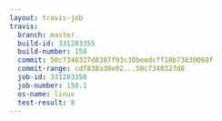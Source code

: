 ```yaml
---
layout: travis-job
travis:
  branch: master
  build-id: 331283355
  build-number: 158
  commit: 50c7340327d8387f93c30beedcff18b73830060f
  commit-range: cdf838a30e02...50c7340327d8
  job-id: 331283356
  job-number: 158.1
  os-name: linux
  test-result: 0
---
```

